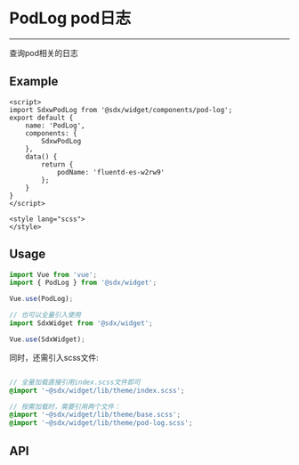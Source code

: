 # PodLog pod日志
---
查询pod相关的日志

## Example

<Common-BasicUsage>
<widget-pod-log-index></widget-pod-log-index>
  <highlight-code slot="codeText" lang="vue">
    <template>
        <div class="pod-log">
            <SdxwPodLog method="head" type="system" />
        </div>
    </template>

    <script>
    import SdxwPodLog from '@sdx/widget/components/pod-log';
    export default {
        name: 'PodLog',
        components: {
            SdxwPodLog
        },
        data() {
            return {
                podName: 'fluentd-es-w2rw9'
            };
        }
    }
    </script>

    <style lang="scss">
    </style>


  </highlight-code>
</Common-BasicUsage>

## Usage

```js
import Vue from 'vue';
import { PodLog } from '@sdx/widget';

Vue.use(PodLog);

// 也可以全量引入使用
import SdxWidget from '@sdx/widget';

Vue.use(SdxWidget);
```

同时，还需引入scss文件:

```scss

// 全量加载直接引用index.scss文件即可
@import '~@sdx/widget/lib/theme/index.scss';

// 按需加载时，需要引用两个文件：
@import '~@sdx/widget/lib/theme/base.scss';
@import '~@sdx/widget/lib/theme/pod-log.scss';

```


## API

 <widget-pod-log-api slot="api" />
